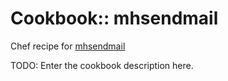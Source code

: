 # Cookbook:: mhsendmail

Chef recipe for [mhsendmail](https://github.com/mailhog/mhsendmail)

TODO: Enter the cookbook description here.
